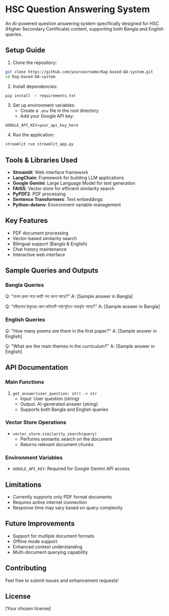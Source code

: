 # HSC Question Answering System

An AI-powered question answering system specifically designed for HSC (Higher Secondary Certificate) content, supporting both Bangla and English queries.

## Setup Guide

1. Clone the repository:
```bash
git clone https://github.com/yourusername/Rag-based-QA-system.git
cd Rag-based-QA-system
```

2. Install dependencies:
```bash
pip install -r requirements.txt
```

3. Set up environment variables:
   - Create a `.env` file in the root directory
   - Add your Google API key:
```
GOOGLE_API_KEY=your_api_key_here
```

4. Run the application:
```bash
streamlit run streamlit_app.py
```

## Tools & Libraries Used

- **Streamlit**: Web interface framework
- **LangChain**: Framework for building LLM applications
- **Google Gemini**: Large Language Model for text generation
- **FAISS**: Vector store for efficient similarity search
- **PyPDF2**: PDF processing
- **Sentence Transformers**: Text embeddings
- **Python-dotenv**: Environment variable management

## Key Features

- PDF document processing
- Vector-based similarity search
- Bilingual support (Bangla & English)
- Chat history maintenance
- Interactive web interface

## Sample Queries and Outputs

### Bangla Queries

Q: "বাংলা প্রথম পত্রে কয়টি গদ্য রচনা আছে?"
A: [Sample answer in Bangla]

Q: "রবীন্দ্রনাথ ঠাকুরের কোন কবিতাটি পাঠ্যসূচিতে অন্তর্ভুক্ত আছে?"
A: [Sample answer in Bangla]

### English Queries

Q: "How many poems are there in the first paper?"
A: [Sample answer in English]

Q: "What are the main themes in the curriculum?"
A: [Sample answer in English]

## API Documentation

### Main Functions

1. `get_answer(user_question: str) -> str`
   - Input: User question (string)
   - Output: AI-generated answer (string)
   - Supports both Bangla and English queries

### Vector Store Operations

- `vector_store.similarity_search(query)`
  - Performs semantic search on the document
  - Returns relevant document chunks

### Environment Variables

- `GOOGLE_API_KEY`: Required for Google Gemini API access

## Limitations

- Currently supports only PDF format documents
- Requires active internet connection
- Response time may vary based on query complexity

## Future Improvements

- Support for multiple document formats
- Offline mode support
- Enhanced context understanding
- Multi-document querying capability

## Contributing

Feel free to submit issues and enhancement requests!

## License

[Your chosen license]